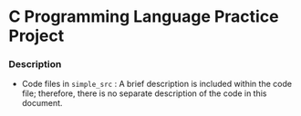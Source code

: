 # C Programming Language Practice Project 
    
### Description
- Code files in `simple_src` : A brief description is included within the code file; therefore, there is no separate description of the code in this document.
   

